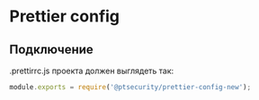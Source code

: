 # Prettier config

## Подключение

.prettirrc.js проекта должен выглядеть так:
```js
module.exports = require('@ptsecurity/prettier-config-new');
```

